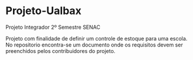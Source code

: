 # Projeto-Ualbax
Projeto Integrador 2º Semestre SENAC

Projeto com finalidade de definir um controle de estoque para uma escola.
No repositorio encontra-se um documento onde os requisitos devem ser preenchidos pelos contribuidores do projeto.
